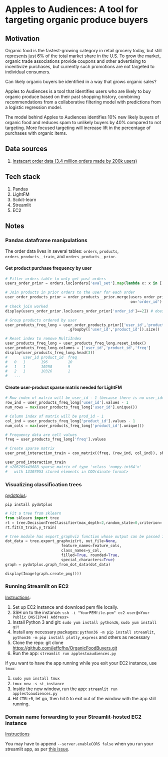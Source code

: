 # Apples to Audiences: A tool for targeting organic produce buyers

## Motivation 
Organic food is the fastest-growing category in retail grocery today, but still represents just 6% of the total market share in the U.S. To grow the market, organic trade associations provide coupons and other advertising to incentivize purchases, but currently such promotions are not targeted to individual consumers. 

Can likely organic buyers be identified in a way that grows organic sales? 

Apples to Audiences is a tool that identifies users who are likely to buy organic produce based on their past shopping history, combining recommendations from a collaborative filtering model with predictions from a logistic regression model. 

The model behind Apples to Audiences identifies 10% new likely buyers of organic food and reduces spam to unlikely buyers by 40% compared to not targeting. More focused targeting will increase lift in the percentage of purchases with organic items.

## Data sources

1. [Instacart order data (3.4 million orders made by 200k users)](https://www.instacart.com/datasets/grocery-shopping-2017)

## Tech stack

1. Pandas
2. LightFM
3. Scikit-learn
4. Streamlit
5. EC2

## Notes

### Pandas dataframe manipulations

The order data lives in several tables: `orders`, `products`, `orders_products__train`, and `orders_products__prior`.

#### Get product purchase frequency by user

```python
# Filter orders table to only get past orders
users_order_prior = orders.loc[orders['eval_set'].map(lambda x: x in ['prior'])]

# Join products in prior orders to the user for each order
user_order_products_prior = order_products__prior.merge(users_order_prior[['order_id','user_id']],
                                                        on='order_id')
# Check join worked
display(users_order_prior.loc[users_order_prior['order_id']==2]) # does this return user 202279?

# Group products ordered by user
user_products_freq_long = user_order_products_prior[['user_id','product_id']]\
							.groupby(['user_id','product_id']).size()

# Reset index to remove MultiIndex
user_products_freq_long = user_products_freq_long.reset_index()
user_products_freq_long.columns = ['user_id','product_id','freq']
display(user_products_freq_long.head(3))
# 		user_id	product_id	freq
# 	0	1		196			10
# 	1	1		10258		9
# 	2	1		10326		1
# 	...
```

#### Create user-product sparse matrix needed for LightFM

```python
# Row index of matrix will be user_id - 1 (because there is no user_id==0 but we have a row_ind = 0)
row_ind = user_products_freq_long['user_id'].values - 1
num_rows = max(user_products_freq_long['user_id'].unique())

# Column index of matrix will be prod_id - 1
col_ind = user_products_freq_long['product_id'].values - 1
num_cols = max(user_products_freq_long['product_id'].unique())

# Frequency data are cell values
freq = user_products_freq_long['freq'].values

# Create sparse matrix
user_prod_interaction_train = coo_matrix((freq, (row_ind, col_ind)), shape = (num_rows, num_cols))

user_prod_interaction_train
# <206209x49688 sparse matrix of type '<class 'numpy.int64'>'
#	with 13307953 stored elements in COOrdinate format>
```

### Visualizing classification trees

[pydotplus](https://pydotplus.readthedocs.io/reference.html#module-pydotplus.graphviz):

`pip install pydotplus`

```python
# Fit a tree from sklearn
from sklearn import tree
rt = tree.DecisionTreeClassifier(max_depth=2,random_state=0,criterion='entropy')
rt.fit(X_train,y_train)

# tree module has export_graphviz function whose output can be passed into pydotplus
dot_data = tree.export_graphviz(rt, out_file=None, 
                         feature_names=feature_cols,  
                         class_names=y_col,  
                         filled=True, rounded=True,  
                         special_characters=True)  
graph = pydotplus.graph_from_dot_data(dot_data) 

display(Image(graph.create_png()))
```

### Running Streamlit on EC2

[Instructions](https://blog.jcharistech.com/2019/10/29/how-to-deploy-streamlit-apps-on-aws-ec2/):

1. Set up EC2 instance and download pem file locally. 
2. SSH on to the instance: `ssh -i "YourPEMfile.pem" ec2-user@<Your Public DNS(IPv4) Address>`
3. Install Python 3 and git: `sudo yum install python36`, `sudo yum install git`
3. Install any necessary packages: `python36 -m pip install streamlit`, `python36 -m pip install plotly_express` and others as necessary
4. Clone the repo: git clone https://github.com/jeffcfho/OrganicFoodBuyers.git
5. Run the app: `streamlit run applestoaudiences.py`

If you want to have the app running while you exit your EC2 instance, use `tmux`:

1. `sudo yum install tmux`
2. `tmux new -s st_instance`
3. Inside the new window, run the app: `streamlit run applestoaudiences.py`
4. Hit `CTRL+B`, let go, then hit `D` to exit out of the window with the app still running.

### Domain name forwarding to your Streamlit-hosted EC2 instance

[Instructions](http://techgenix.com/namecheap-aws-ec2-linux/)

You may have to append `--server.enableCORS false` when you run your streamlit app, as per [this issue](https://discuss.streamlit.io/t/ec2-streamlit-stuck-on-loading-screen-while-running-streamlit-hello/276).
